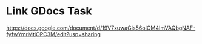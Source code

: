 # Link GDocs Task

https://docs.google.com/document/d/19V7xuwaGIs56oIOM4ImVAQbgNAF-fyfwYmrMtiOPC3M/edit?usp=sharing